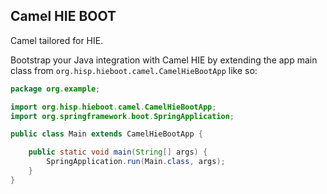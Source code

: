 ## Camel HIE BOOT

Camel tailored for HIE.

Bootstrap your Java integration with Camel HIE by extending the app main class from `org.hisp.hieboot.camel.CamelHieBootApp` like so:

```java
package org.example;

import org.hisp.hieboot.camel.CamelHieBootApp;
import org.springframework.boot.SpringApplication;

public class Main extends CamelHieBootApp {

    public static void main(String[] args) {
        SpringApplication.run(Main.class, args);
    }
}
```
